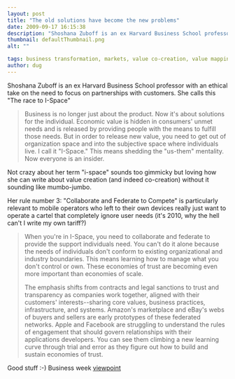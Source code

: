 ```yaml
---
layout: post
title: "The old solutions have become the new problems"
date: 2009-09-17 16:15:38
description: "Shoshana Zuboff is an ex Harvard Business School professor with an ethical take on the need to focus on partnerships with customers. She calls this &#8220;The race to I-Space&#8221; Business is no longer just about the product. Now it&#8217;s about&#8230;"
thumbnail: defaultThumbnail.png
alt: ""

tags: business transformation, markets, value co-creation, value mapping
author: dug
---
```


<p>Shoshana Zuboff is an ex Harvard Business School professor with an ethical take on the need to focus on partnerships with customers. She calls this "The race to I-Space"</p>

<blockquote><p>Business is no longer just about the product. Now it's about solutions for the individual. Economic value is hidden in consumers' unmet needs and is released by providing people with the means to fulfill those needs. But in order to release new value, you need to get out of organization space and into the subjective space where individuals live. I call it "I-Space." This means shedding the "us-them" mentality. Now everyone is an insider. </p></blockquote>

<p>Not crazy about her term "i-space" sounds too gimmicky but loving how she can write about value creation (and indeed co-creation) without it sounding like mumbo-jumbo.</p>

<p>Her rule number 3: "Collaborate and Federate to Compete" is particularly relevant to mobile operators who left to their own devices really just want to operate a cartel that completely ignore user needs (it's 2010, why the hell can't I write my own tariff?)</p>

<blockquote><p>When you're in I-Space, you need to collaborate and federate to provide the support individuals need. You can't do it alone because the needs of individuals don't conform to existing organizational and industry boundaries. This means learning how to manage what you don't control or own. These economies of trust are becoming even more important than economies of scale.</p>

<p>The emphasis shifts from contracts and legal sanctions to trust and transparency as companies work together, aligned with their customers' interests--sharing core values, business practices, infrastructure, and systems. Amazon's marketplace and eBay's webs of buyers and sellers are early prototypes of these federated networks. Apple and Facebook are struggling to understand the rules of engagement that should govern relationships with their applications developers. You can see them climbing a new learning curve through trial and error as they figure out how to build and sustain economies of trust. </p></blockquote>

<p>Good stuff :-) Business week <a href="http://www.businessweek.com/managing/content/jul2009/ca2009072_489734.htm">viewpoint</a></p>
